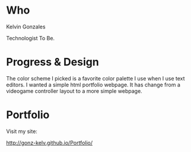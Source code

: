 # Who

Kelvin Gonzales

Technologist To Be.

# Progress & Design

The color scheme I picked is a favorite color palette I use when I use text editors. I wanted a simple html portfolio webpage. It has change from a videogame controller layout to a more simple webpage.

# Portfolio

Visit my site:

http://gonz-kelv.github.io/Portfolio/ 
